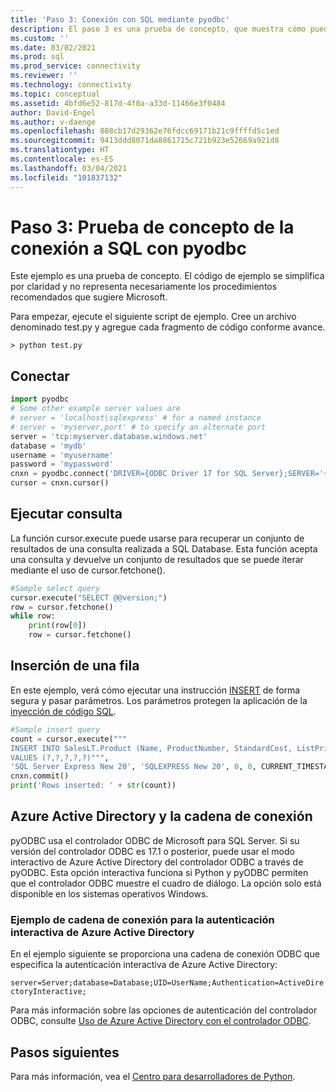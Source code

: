 ```yaml
---
title: 'Paso 3: Conexión con SQL mediante pyodbc'
description: El paso 3 es una prueba de concepto, que muestra cómo puede conectarse a SQL Server mediante Python y pyODBC. Los ejemplos básicos demuestran la selección e inserción de datos.
ms.custom: ''
ms.date: 03/02/2021
ms.prod: sql
ms.prod_service: connectivity
ms.reviewer: ''
ms.technology: connectivity
ms.topic: conceptual
ms.assetid: 4bfd6e52-817d-4f0a-a33d-11466e3f0484
author: David-Engel
ms.author: v-daenge
ms.openlocfilehash: 808cb17d29362e76fdcc69171b21c9ffffd5c1ed
ms.sourcegitcommit: 9413ddd8071da8861715c721b923e52669a921d8
ms.translationtype: HT
ms.contentlocale: es-ES
ms.lasthandoff: 03/04/2021
ms.locfileid: "101837132"
---
```

# <a name="step-3-proof-of-concept-connecting-to-sql-using-pyodbc"></a>Paso 3: Prueba de concepto de la conexión a SQL con pyodbc

Este ejemplo es una prueba de concepto. El código de ejemplo se simplifica por claridad y no representa necesariamente los procedimientos recomendados que sugiere Microsoft.  

Para empezar, ejecute el siguiente script de ejemplo. Cree un archivo denominado test.py y agregue cada fragmento de código conforme avance.

```
> python test.py
```
  
## <a name="connect"></a>Conectar  
  
```python
import pyodbc 
# Some other example server values are
# server = 'localhost\sqlexpress' # for a named instance
# server = 'myserver,port' # to specify an alternate port
server = 'tcp:myserver.database.windows.net' 
database = 'mydb' 
username = 'myusername' 
password = 'mypassword' 
cnxn = pyodbc.connect('DRIVER={ODBC Driver 17 for SQL Server};SERVER='+server+';DATABASE='+database+';UID='+username+';PWD='+ password)
cursor = cnxn.cursor()

```  

## <a name="run-query"></a>Ejecutar consulta  
  
La función cursor.execute puede usarse para recuperar un conjunto de resultados de una consulta realizada a SQL Database. Esta función acepta una consulta y devuelve un conjunto de resultados que se puede iterar mediante el uso de cursor.fetchone().

```python
#Sample select query
cursor.execute("SELECT @@version;") 
row = cursor.fetchone() 
while row: 
    print(row[0])
    row = cursor.fetchone()

```  
  
## <a name="insert-a-row"></a>Inserción de una fila  
  
En este ejemplo, verá cómo ejecutar una instrucción [INSERT](../../../t-sql/statements/insert-transact-sql.md) de forma segura y pasar parámetros. Los parámetros protegen la aplicación de la [inyección de código SQL](../../../relational-databases/tables/primary-and-foreign-key-constraints.md).

```python
#Sample insert query
count = cursor.execute("""
INSERT INTO SalesLT.Product (Name, ProductNumber, StandardCost, ListPrice, SellStartDate) 
VALUES (?,?,?,?,?)""",
'SQL Server Express New 20', 'SQLEXPRESS New 20', 0, 0, CURRENT_TIMESTAMP).rowcount
cnxn.commit()
print('Rows inserted: ' + str(count))
```  

## <a name="azure-active-directory-and-the-connection-string"></a>Azure Active Directory y la cadena de conexión

pyODBC usa el controlador ODBC de Microsoft para SQL Server.
Si su versión del controlador ODBC es 17.1 o posterior, puede usar el modo interactivo de Azure Active Directory del controlador ODBC a través de pyODBC.
Esta opción interactiva funciona si Python y pyODBC permiten que el controlador ODBC muestre el cuadro de diálogo. La opción solo está disponible en los sistemas operativos Windows.

### <a name="example-connection-string-for-azure-active-directory-interactive-authentication"></a>Ejemplo de cadena de conexión para la autenticación interactiva de Azure Active Directory

En el ejemplo siguiente se proporciona una cadena de conexión ODBC que especifica la autenticación interactiva de Azure Active Directory:

`server=Server;database=Database;UID=UserName;Authentication=ActiveDirectoryInteractive;`

Para más información sobre las opciones de autenticación del controlador ODBC, consulte [Uso de Azure Active Directory con el controlador ODBC](../../odbc/using-azure-active-directory.md#new-andor-modified-dsn-and-connection-string-keywords).

## <a name="next-steps"></a>Pasos siguientes
  
Para más información, vea el [Centro para desarrolladores de Python](https://azure.microsoft.com/develop/python/).
